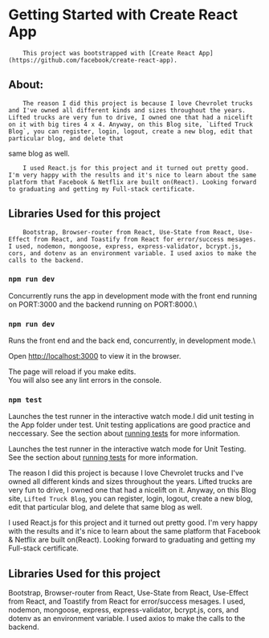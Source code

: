 # Getting Started with Create React App

        This project was bootstrapped with [Create React App](https://github.com/facebook/create-react-app).

## About:

        The reason I did this project is because I love Chevrolet trucks and I've owned all different kinds and sizes throughout the years. Lifted trucks are very fun to drive, I owned one that had a nicelift on it with big tires 4 x 4. Anyway, on this Blog site, `Lifted Truck Blog`, you can register, login, logout, create a new blog, edit that particular blog, and delete that
same blog as well.

        I used React.js for this project and it turned out pretty good. I'm very happy with the results and it's nice to learn about the same platform that Facebook & Netflix are built on(React). Looking forward to graduating and getting my Full-stack certificate.

## Libraries Used for this project

        Bootstrap, Browser-router from React, Use-State from React, Use-Effect from React, and Toastify from React for error/success mesages. I used, nodemon, mongoose, express, express-validator, bcrypt.js, cors, and dotenv as an environment variable. I used axios to make the calls to the backend.

### `npm run dev`

Concurrently runs the app in development mode with the front end running on PORT:3000 and the backend running on PORT:8000.\

### `npm run dev`

Runs the front end and the back end, concurrently, in development mode.\

Open [http://localhost:3000](http://localhost:3000) to view it in the browser.

The page will reload if you make edits.\
You will also see any lint errors in the console.

### `npm test`

Launches the test runner in the interactive watch mode.I did unit testing in the App folder under test. Unit testing applications are good practice and neccessary.
See the section about [running tests](https://facebook.github.io/create-react-app/docs/running-tests) for more information.

Launches the test runner in the interactive watch mode for Unit Testing.\
See the section about [running tests](https://facebook.github.io/create-react-app/docs/running-tests) for more information.

  The reason I did this project is because I love Chevrolet trucks and I've owned all different kinds and sizes throughout the years. Lifted trucks are very fun to drive, I 
owned one that had a nicelift on it. Anyway, on this Blog site, `Lifted Truck Blog`, you can register, login, logout, create a new blog, edit that particular blog, and delete that 
same blog as well.
  
  I used React.js for this project and it turned out pretty good. I'm very happy with the results and it's nice to learn about the same platform that Facebook & Netflix are built 
  on(React). Looking forward to graduating and getting my Full-stack certificate.
  
## Libraries Used for this project
  Bootstrap, Browser-router from React, Use-State from React, Use-Effect from React, and Toastify from React for error/success mesages. I used, nodemon, mongoose, express, 
  express-validator, bcrypt.js, cors, and dotenv as an environment variable. I used axios to make the calls to the backend.

